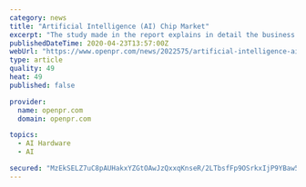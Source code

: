 ```yaml
---
category: news
title: "Artificial Intelligence (AI) Chip Market"
excerpt: "The study made in the report explains in detail the business strategies employed by the key players in the market. Additionally, an elaborate summary of the value chain and distribution chain is provided by the industry experts and analysts."
publishedDateTime: 2020-04-23T13:57:00Z
webUrl: "https://www.openpr.com/news/2022575/artificial-intelligence-ai-chip-market-analysis-size"
type: article
quality: 49
heat: 49
published: false

provider:
  name: openpr.com
  domain: openpr.com

topics:
  - AI Hardware
  - AI

secured: "MzEkSELZ7uC8pAUHakxYZGtOAwJzQxxqKnseR/2LTbsfFp9OSrkxIjP9YBaw5fc47MMlCNLw0LbTwl4R1KCOaDa1fSRtKphA3s2m1rbdOXYpotH8jocxQMSmYILt2u9Ex14IRPkYEFQyG3zEefP7eSzk4UkL7mT6XHQpP9IdroHwdqLhCpL/C+KMi77NSHla8RymUCDrBKQq/F0+dAwKX8nrd6YMAxodRaIQL+1Y80201UivcZ/uHZ79ekBHTpz3Zhq8hx/cwcIU6FS6fijVQzuDmJd/zX/3RSiO58AuESBSQms3Adt/wa4xtshDen4sI/t/6Nc5VwIdUQlC9Rno1xbX73Rj03Dx/nw4DqZp0Ey9qyIrweBVQqfXdk/y3NBawWQ6kfpOA50nzsc2lAdG4okaRhVgFY1dlehEamk+/0R6BFoYlehgB7SyIZ5huNX0SFimKD0A2sJWnyJt/zfZt/+uhVxp6i6AInds5az91I4=;W5ECk/HitlyXLxBEN7XqqQ=="
---
```


